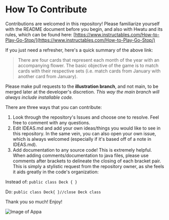 # How To Contribute

Contributions are welcomed in this repository!  Please familiarize yourself with the README document before you begin, and also with Hwatu and its rules, which can be found here: [https://www.instructables.com/How-to-Play-Go-Stop/](https://www.instructables.com/How-to-Play-Go-Stop/)

If you just need a refresher, here's a quick summary of the above link:
> There are four cards that represent each month of the year with an accompanying flower. The basic objective of the game is to match cards with their respective sets (i.e. match cards from January with another card from January). 

Please make pull requests to the **illustration branch**, and not main, to be merged later at the developer's discretion.  *This way the main branch will always include installable code.* 

There are three ways that you can contribute:
1. Look through the repository's Issues and choose one to resolve.  Feel free to comment with any questions.
2. Edit IDEAS.md and add your own ideas/things you would like to see in this repository.  In the same vein, you can also open your own issue, which is always welcomed (especially if it's based off of a note in IDEAS.md).
3. Add documentation to any source code!  This is extremely helpful.  
  When adding comments/documentation to java files, please use comments after brackets to delineate the closing of each bracket pair.  This is simply a stylistic request from the repository owner, as she feels it aids greatly in the code's organization:
  
Instead of:
`public class Deck {
}`

Do:
`public class Deck{
}//close Deck class`


Thank you so much!  Enjoy!

![Image of Appa](https://upload.wikimedia.org/wikipedia/en/b/b4/Appa_and_Momo.png)
